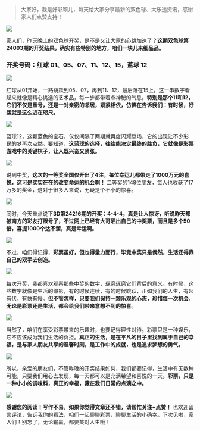 > 大家好，我是好彩颖儿，每天给大家分享最新的双色球、大乐透资讯，感谢家人们点赞支持！

![](https://cdn.jsdelivr.net/gh/wangwenjie1314/PicCDN/2024-8-14/1723597708296-image.png)

家人们，昨天晚上的双色球开奖，是不是又让大家的心跳加速了？**这期双色球第24093期的开奖结果，确实有些特别的地方，咱们一块儿来细品品。**

### 开奖号码：红球 01、05、07、11、12、15，蓝球 12


![](https://cdn.jsdelivr.net/gh/wangwenjie1314/PicCDN/2024-8-14/1723598079589-image.png)




红球从01开始，一路跳跃到05、07，再到11、12，最后落在15上，这一串数字看起来就像是精心挑选的艺术品，每一步都带着点神秘的气息。**特别是那个11和12，它们不仅是重号，还是一对亲密的邻居，紧紧相依，仿佛在告诉我们：有时候，好运就是这么近在咫尺。**

![](https://cdn.jsdelivr.net/gh/wangwenjie1314/PicCDN/2024-8-14/1723597895770-image.png)

蓝球12，这颗蓝色的宝石，仅仅间隔了两期就再度闪耀登场，它的出现让不少彩民的梦再次点燃。要知道，**这蓝球的选择，往往能决定最终的胜负，它就像是彩票游戏中的关键棋子，让人既兴奋又紧张。**


![](https://cdn.jsdelivr.net/gh/wangwenjie1314/PicCDN/2024-8-14/1723598104277-image.png)


说到中奖，**这次的一等奖全国仅开出了4注，每位幸运儿都带走了1000万元的喜悦，这可是实实在在的改变命运的机会啊！** 二等奖的148位朋友，每人也收获了17万多的奖金，这对于很多人来说，无疑是个不小的惊喜。


![](https://cdn.jsdelivr.net/gh/wangwenjie1314/PicCDN/2024-8-14/1723598125440-image.png)


同时，今天重点说下**3D第24216期的开奖：4-4-4，真是让人惊讶，听说昨天都被南方的彩友打限号了，不过网上已经有大哥晒出自己的中奖票，而且是多个50倍，喜提1000个达不溜，真是幸运啊。**

![](https://cdn.jsdelivr.net/gh/wangwenjie1314/PicCDN/2024-8-14/1723598061892-image.png)


不过，咱们得记得，**彩票虽好，但也得量力而行，毕竟中奖只是偶然，生活还得靠自己的双手去创造。**


![](https://cdn.jsdelivr.net/gh/wangwenjie1314/PicCDN/2024-8-14/1723598212284-image.png)


每次开奖，我都喜欢观察那些中奖的数字，琢磨琢磨它们背后的意义。有时候，这些数字就像是生活的缩影，有的时候连续，有的时候跳跃，正如我们的人生，有起有伏，有快有慢。**但不管怎样，只要我们保持一颗乐观的心态，珍惜每一次机会，无论是彩票还是生活，都会给我们带来意想不到的惊喜。**


![](https://cdn.jsdelivr.net/gh/wangwenjie1314/PicCDN/2024-8-14/1723598249812-image.png)


当然了，咱们在享受彩票带来的乐趣时，也要记得理性对待。彩票只是一种娱乐，它不应该成为我们生活的负担。**真正的生活，是在平凡的日子里找到属于自己的幸福，是与家人朋友共享的温馨时刻，是工作中的成就，也是追求梦想的勇气。**


![](https://cdn.jsdelivr.net/gh/wangwenjie1314/PicCDN/2024-8-14/1723598286511-image.png)


所以，亲爱的朋友们，不管昨晚的开奖结果如何，我们都要记得，生活中有无数种可能，只要我们用心去发现，每一天都可以是充满希望和喜悦的一天。**彩票，只是一种小小的调味料，真正的幸福，藏在我们日常的点滴之中。**


![](https://cdn.jsdelivr.net/gh/wangwenjie1314/PicCDN/2024-8-13/1723540185533-image.png)

**感谢您的阅读！写作不易，如果你觉得文章还不错，请帮忙关注+点赞！** 也欢迎留言评论，告诉我你的看法，咱们一起聊聊彩票，聊聊生活的小确幸。下次见啦，家人们！别忘了，无论输赢，都要笑对人生哦！








